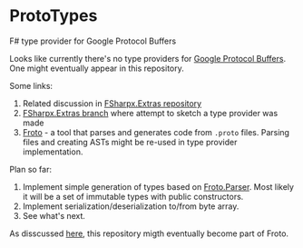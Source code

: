 # ProtoTypes
F# type provider for Google Protocol Buffers

Looks like currently there's no type providers for [Google Protocol Buffers](https://developers.google.com/protocol-buffers/). One might eventually appear in this repository.

Some links:

1. Related discussion in [FSharpx.Extras repository](https://github.com/fsprojects/FSharpx.Extras/issues/124)
2. [FSharpx.Extras branch](https://github.com/fsprojects/FSharpx.Extras/tree/protobuf) where attempt to sketch a type provider was made
3. [Froto](https://github.com/ctaggart/froto) - a tool that parses and generates code from `.proto` files. Parsing files and creating ASTs might be re-used in type provider implementation. 

Plan so far:

1. Implement simple generation of types based on [Froto.Parser](https://www.nuget.org/packages/Froto.Parser/0.2.0-b030). Most likely it will be a set of immutable types with public constructors.
2. Implement serialization/deserialization to/from byte array.
3. See what's next.

As disscussed [here](https://github.com/ctaggart/froto/issues/3), this repository migth eventually become part of Froto.
